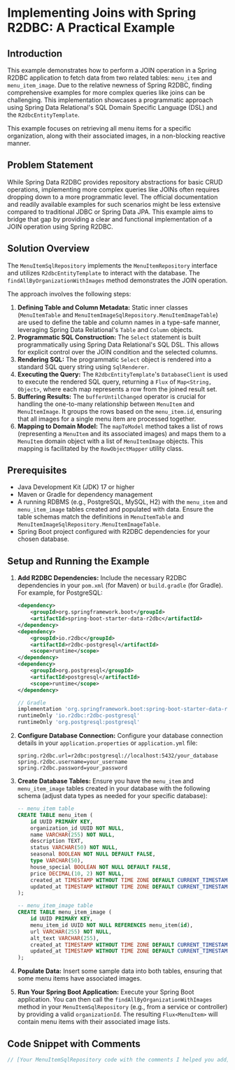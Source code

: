 # Implementing Joins with Spring R2DBC: A Practical Example

## Introduction

This example demonstrates how to perform a JOIN operation in a Spring R2DBC application to fetch data from two related tables: `menu_item` and `menu_item_image`. Due to the relative newness of Spring R2DBC, finding comprehensive examples for more complex queries like joins can be challenging. This implementation showcases a programmatic approach using Spring Data Relational's SQL Domain Specific Language (DSL) and the `R2dbcEntityTemplate`.

This example focuses on retrieving all menu items for a specific organization, along with their associated images, in a non-blocking reactive manner.

## Problem Statement

While Spring Data R2DBC provides repository abstractions for basic CRUD operations, implementing more complex queries like JOINs often requires dropping down to a more programmatic level. The official documentation and readily available examples for such scenarios might be less extensive compared to traditional JDBC or Spring Data JPA. This example aims to bridge that gap by providing a clear and functional implementation of a JOIN operation using Spring R2DBC.

## Solution Overview

The `MenuItemSqlRepository` implements the `MenuItemRepository` interface and utilizes `R2dbcEntityTemplate` to interact with the database. The `findAllByOrganizationWithImages` method demonstrates the JOIN operation.

The approach involves the following steps:

1.  **Defining Table and Column Metadata:** Static inner classes (`MenuItemTable` and `MenuItemImageSqlRepository.MenuItemImageTable`) are used to define the table and column names in a type-safe manner, leveraging Spring Data Relational's `Table` and `Column` objects.
2.  **Programmatic SQL Construction:** The `Select` statement is built programmatically using Spring Data Relational's SQL DSL. This allows for explicit control over the JOIN condition and the selected columns.
3.  **Rendering SQL:** The programmatic `Select` object is rendered into a standard SQL query string using `SqlRenderer`.
4.  **Executing the Query:** The `R2dbcEntityTemplate`'s `DatabaseClient` is used to execute the rendered SQL query, returning a `Flux` of `Map<String, Object>`, where each map represents a row from the joined result set.
5.  **Buffering Results:** The `bufferUntilChanged` operator is crucial for handling the one-to-many relationship between `MenuItem` and `MenuItemImage`. It groups the rows based on the `menu_item.id`, ensuring that all images for a single menu item are processed together.
6.  **Mapping to Domain Model:** The `mapToModel` method takes a list of rows (representing a `MenuItem` and its associated images) and maps them to a `MenuItem` domain object with a list of `MenuItemImage` objects. This mapping is facilitated by the `RowObjectMapper` utility class.

## Prerequisites

* Java Development Kit (JDK) 17 or higher
* Maven or Gradle for dependency management
* A running RDBMS (e.g., PostgreSQL, MySQL, H2) with the `menu_item` and `menu_item_image` tables created and populated with data. Ensure the table schemas match the definitions in `MenuItemTable` and `MenuItemImageSqlRepository.MenuItemImageTable`.
* Spring Boot project configured with R2DBC dependencies for your chosen database.

## Setup and Running the Example

1.  **Add R2DBC Dependencies:** Include the necessary R2DBC dependencies in your `pom.xml` (for Maven) or `build.gradle` (for Gradle). For example, for PostgreSQL:

    ```xml
    <dependency>
        <groupId>org.springframework.boot</groupId>
        <artifactId>spring-boot-starter-data-r2dbc</artifactId>
    </dependency>
    <dependency>
        <groupId>io.r2dbc</groupId>
        <artifactId>r2dbc-postgresql</artifactId>
        <scope>runtime</scope>
    </dependency>
    <dependency>
        <groupId>org.postgresql</groupId>
        <artifactId>postgresql</artifactId>
        <scope>runtime</scope>
    </dependency>
    ```

    ```gradle
    // Gradle
    implementation 'org.springframework.boot:spring-boot-starter-data-r2dbc'
    runtimeOnly 'io.r2dbc:r2dbc-postgresql'
    runtimeOnly 'org.postgresql:postgresql'
    ```

2.  **Configure Database Connection:** Configure your database connection details in your `application.properties` or `application.yml` file:

    ```properties
    spring.r2dbc.url=r2dbc:postgresql://localhost:5432/your_database
    spring.r2dbc.username=your_username
    spring.r2dbc.password=your_password
    ```

3.  **Create Database Tables:** Ensure you have the `menu_item` and `menu_item_image` tables created in your database with the following schema (adjust data types as needed for your specific database):

    ```sql
    -- menu_item table
    CREATE TABLE menu_item (
        id UUID PRIMARY KEY,
        organization_id UUID NOT NULL,
        name VARCHAR(255) NOT NULL,
        description TEXT,
        status VARCHAR(50) NOT NULL,
        seasonal BOOLEAN NOT NULL DEFAULT FALSE,
        type VARCHAR(50),
        house_special BOOLEAN NOT NULL DEFAULT FALSE,
        price DECIMAL(10, 2) NOT NULL,
        created_at TIMESTAMP WITHOUT TIME ZONE DEFAULT CURRENT_TIMESTAMP,
        updated_at TIMESTAMP WITHOUT TIME ZONE DEFAULT CURRENT_TIMESTAMP
    );

    -- menu_item_image table
    CREATE TABLE menu_item_image (
        id UUID PRIMARY KEY,
        menu_item_id UUID NOT NULL REFERENCES menu_item(id),
        url VARCHAR(255) NOT NULL,
        alt_text VARCHAR(255),
        created_at TIMESTAMP WITHOUT TIME ZONE DEFAULT CURRENT_TIMESTAMP,
        updated_at TIMESTAMP WITHOUT TIME ZONE DEFAULT CURRENT_TIMESTAMP
    );
    ```

4.  **Populate Data:** Insert some sample data into both tables, ensuring that some menu items have associated images.

5.  **Run Your Spring Boot Application:** Execute your Spring Boot application. You can then call the `findAllByOrganizationWithImages` method in your `MenuItemSqlRepository` (e.g., from a service or controller) by providing a valid `organizationId`. The resulting `Flux<MenuItem>` will contain menu items with their associated image lists.

## Code Snippet with Comments

```java
// [Your MenuItemSqlRepository code with the comments I helped you add]